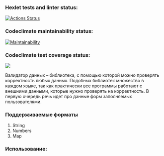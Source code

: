 ### Hexlet tests and linter status:
[![Actions Status](https://github.com/zampolitxxx/java-project-78/actions/workflows/hexlet-check.yml/badge.svg)](https://github.com/zampolitxxx/java-project-78/actions)
### Codeclimate maintainability status:
[![Maintainability](https://api.codeclimate.com/v1/badges/e2c9084e56d52e9808b3/maintainability)](https://codeclimate.com/github/zampolitxxx/java-project-78/maintainability)
### Codeclimate test coverage status:
<a href="https://codeclimate.com/github/zampolitxxx/java-project-78/test_coverage"><img src="https://api.codeclimate.com/v1/badges/e2c9084e56d52e9808b3/test_coverage" /></a>

Валидатор данных – библиотека, с помощью которой можно проверять корректность любых данных. Подобных библиотек множество в каждом языке, так как практически все программы работают с внешними данными, которые нужно проверять на корректность. В первую очередь речь идет про данные форм заполняемых пользователями.

### Поддерживаемые форматы
1) String
2) Numbers
3) Map

### Использование:

